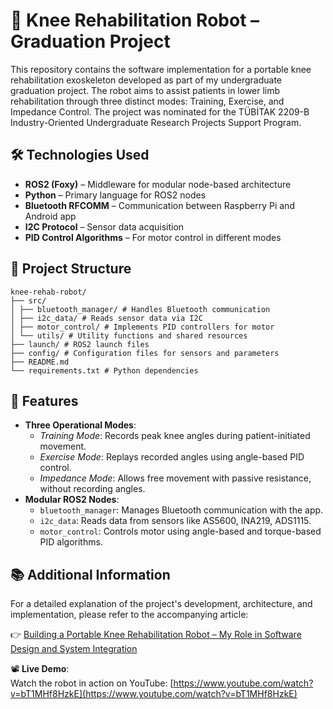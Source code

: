 # 🦿 Knee Rehabilitation Robot – Graduation Project

This repository contains the software implementation for a portable knee rehabilitation exoskeleton developed as part of my undergraduate graduation project. The robot aims to assist patients in lower limb rehabilitation through three distinct modes: Training, Exercise, and Impedance Control. The project was nominated for the TÜBİTAK 2209-B Industry-Oriented Undergraduate Research Projects Support Program.

## 🛠️ Technologies Used

- **ROS2 (Foxy)** – Middleware for modular node-based architecture
- **Python** – Primary language for ROS2 nodes
- **Bluetooth RFCOMM** – Communication between Raspberry Pi and Android app
- **I2C Protocol** – Sensor data acquisition
- **PID Control Algorithms** – For motor control in different modes

## 📁 Project Structure
```
knee-rehab-robot/
├── src/
│ ├── bluetooth_manager/ # Handles Bluetooth communication
│ ├── i2c_data/ # Reads sensor data via I2C
│ ├── motor_control/ # Implements PID controllers for motor
│ └── utils/ # Utility functions and shared resources
├── launch/ # ROS2 launch files
├── config/ # Configuration files for sensors and parameters
├── README.md
└── requirements.txt # Python dependencies
```


## 🧠 Features

- **Three Operational Modes**:
  - *Training Mode*: Records peak knee angles during patient-initiated movement.
  - *Exercise Mode*: Replays recorded angles using angle-based PID control.
  - *Impedance Mode*: Allows free movement with passive resistance, without recording angles.
- **Modular ROS2 Nodes**:
  - `bluetooth_manager`: Manages Bluetooth communication with the app.
  - `i2c_data`: Reads data from sensors like AS5600, INA219, ADS1115.
  - `motor_control`: Controls motor using angle-based and torque-based PID algorithms.

## 📚 Additional Information

For a detailed explanation of the project's development, architecture, and implementation, please refer to the accompanying article:

👉 [Building a Portable Knee Rehabilitation Robot – My Role in Software Design and System Integration](https://medium.com/@youssefessam.dev/building-a-portable-knee-rehabilitation-robot-my-role-in-software-design-and-system-integration-100b0d79ee7d)

📽️ **Live Demo**:  
Watch the robot in action on YouTube: [https://www.youtube.com/watch?v=bT1MHf8HzkE](https://www.youtube.com/watch?v=bT1MHf8HzkE)
